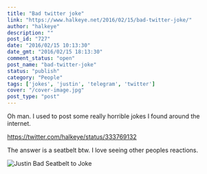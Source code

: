 ```yaml
---
title: "Bad twitter joke"
link: "https://www.halkeye.net/2016/02/15/bad-twitter-joke/"
author: "halkeye"
description: ""
post_id: "727"
date: "2016/02/15 10:13:30"
date_gmt: "2016/02/15 18:13:30"
comment_status: "open"
post_name: "bad-twitter-joke"
status: "publish"
category: "People"
tags: ['jokes', 'justin', 'telegram', 'twitter']
cover: "/cover-image.jpg"
post_type: "post"
---
```


Oh man. I used to post some really horrible jokes I found around the internet.

https://twitter.com/halkeye/status/333769132

The answer is a seatbelt btw. I love seeing other peoples reactions.

![Justin Bad Seatbelt to Joke](https://www.halkeye.net/files/2016/02/Justin-Bad-Seatbelt-to-Joke.png)